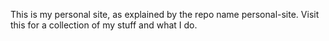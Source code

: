 This is my personal site, as explained by the repo name personal-site. Visit this for a collection of my stuff and what I do.
